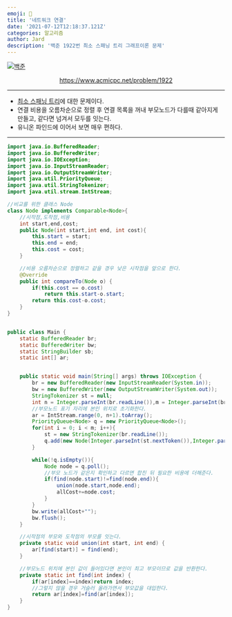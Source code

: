```yaml
---
emoji: 🧢
title: '네트워크 연결'
date: '2021-07-12T12:18:37.121Z'
categories: 알고리즘
author: Jard
description: '백준 1922번 최소 스패닝 트리 그래프이론 문제'
---
```


[![백준](https://d2gd6pc034wcta.cloudfront.net/images/logo@2x.png)](https://www.acmicpc.net/problem/1922)

<div style="text-align:center"><a href="https://www.acmicpc.net/problem/1922">https://www.acmicpc.net/problem/1922</a></div>

---

- <a href='https://m.blog.naver.com/kks227/220799105543'>최소 스패닝 트리</a>에 대한 문제이다.
- 연결 비용을 오름차순으로 정렬 후 연결 목록을 꺼내 부모노드가 다를때 같아지게 만들고, 같다면 넘겨서 모두를 잇는다.
- 유니온 파인드에 이어서 보면 매우 편하다.

---

```java
import java.io.BufferedReader;
import java.io.BufferedWriter;
import java.io.IOException;
import java.io.InputStreamReader;
import java.io.OutputStreamWriter;
import java.util.PriorityQueue;
import java.util.StringTokenizer;
import java.util.stream.IntStream;

//비교를 위한 클래스 Node
class Node implements Comparable<Node>{
    //시작점,도착점,비용
    int start,end,cost;
    public Node(int start,int end, int cost){
        this.start = start;
        this.end = end;
        this.cost = cost;
    }

    //비용 오름차순으로 정렬하고 같을 경우 낮은 시작점을 앞으로 한다.
    @Override
    public int compareTo(Node o) {
        if(this.cost == o.cost)
            return this.start-o.start;
        return this.cost-o.cost;
    }
}


public class Main {
    static BufferedReader br;
    static BufferedWriter bw;
    static StringBuilder sb;
    static int[] ar;


    public static void main(String[] args) throws IOException {
        br = new BufferedReader(new InputStreamReader(System.in));
        bw = new BufferedWriter(new OutputStreamWriter(System.out));
        StringTokenizer st = null;
        int n = Integer.parseInt(br.readLine()),m = Integer.parseInt(br.readLine()),allCost=0;
        //부모노드 표기 자리에 본인 위치로 초기화한다.
        ar = IntStream.range(0, n+1).toArray();
        PriorityQueue<Node> q = new PriorityQueue<Node>();
        for(int i = 0; i < m; i++){
            st = new StringTokenizer(br.readLine());
            q.add(new Node(Integer.parseInt(st.nextToken()),Integer.parseInt(st.nextToken()),Integer.parseInt(st.nextToken())));
        }

        while(!q.isEmpty()){
            Node node = q.poll();
            //부모 노드가 같은지 확인하고 다르면 합친 뒤 필요한 비용에 더해준다.
            if(find(node.start)!=find(node.end)){
                union(node.start,node.end);
                allCost+=node.cost;
            }
        }
        bw.write(allCost+"");
        bw.flush();
    }

    //시작점의 부모와 도착점의 부모를 잇는다.
    private static void union(int start, int end) {
        ar[find(start)] = find(end);
    }

    //부모노드 위치에 본인 값이 들어있다면 본인이 최고 부모이므로 값을 반환한다.
    private static int find(int index) {
        if(ar[index]==index)return index;
        //그렇지 않을 경우 거슬러 올라가면서 부모값을 대입한다.
        return ar[index]=find(ar[index]);
    }
}
```

